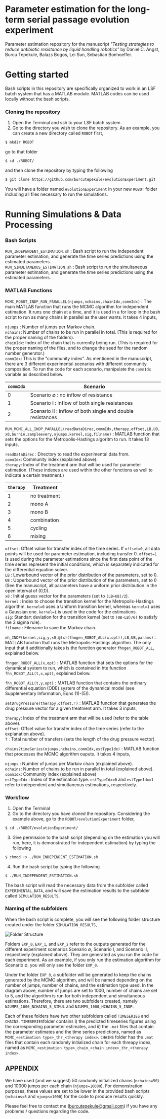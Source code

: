 # Parameter estimation for the long-term serial passage evolution experiment
Parameter estimation repository for the manuscript _"Testing strategies to reduce antibiotic resistance by liquid handling robotics"_  by Daniel C. Angst, Burcu Tepekule, Balazs Bogos, Lei Sun, Sebastian Bonhoeffer.

# Getting started

Bash scripts in this repository are specifically organized to work in an LSF batch system that has a MATLAB module. MATLAB codes can be used locally without the bash scripts. 

### Cloning the repository
1) Open the Terminal and ssh to your LSF batch system.
2) Go to the directory you wish to clone the repository. As an example, you can create a new directory called ``ROBOT``  first,

```sh 
$ mkdir ROBOT
```

go to that folder

```sh 
$ cd ./ROBOT/
```

and then clone the repository by typing the following

```sh 
$ git clone https://github.com/burcutepekule/evolutionExperiment.git
```
You will have a folder named ``evolutionExperiment`` in your new ``ROBOT`` folder including all files necessary to run the simulations.

# Running Simulations & Data Processing
### Bash Scripts

``RUN_INDEPENDENT_ESTIMATION.sh`` :  Bash script to run the independent parameter estimation, and generate the time series predictions using the estimated parameters.<br/>
``RUN_SIMULTANEOUS_ESTIMATION.sh`` : Bash script to run the simultaneous parameter estimation, and generate the time series predictions using the estimated parameters.

### MATLAB Functions

``MCMC_ROBOT_INDP_RUN_PARALLEL(njumps,nchains,chainIdx,commIdx)`` :  The main MATLAB function that runs the MCMC algorithm for independent estimation. It runs one chain at a time, and it is used in a for loop in the bash script to run as many chains in parallel as the user wants. It takes 4 inputs, 

``njumps`` : Number of jumps per Markov chain.<br/>
``nchains``: Number of chains to be run in parallel in total. (This is required for the proper naming of the folders).<br/>
``chainIdx``: Index of the chain that is currently being run. (This is required for the proper naming of the files, and to change the seed for the random number generator.)<br/>
``commIdx``: This is the "community index". As mentioned in the manuscript, there are 3 different experimental scenarios with different community composition. To run the code for each scenario, manipulate the ``commIdx`` variable as described below. 

| ``commIdx``   | Scenario | 
| ------------- |-------------| 
| 0 | Scenario ∅ : no inflow of resistance | 
| 1 | Scenario I : inflow of both single resistances | 
| 2 | Scenario II : inflow of both single and double resistances | 

``RUN_MCMC_ALL_INDP_PARALLEL(readDataDirec,commIdx,therapy,offset,LB,UB,x0,burnin,sampleevery,njumps,kernel,sig,filname)`` : MATLAB function that sets the options for the Metropolis-Hastings algoritm to run. It takes 13 inputs, 

``readDataDirec`` : Directory to read the experimental data from. <br/>
``commIdx``: Community index (explained above). <br/>
``therapy``: Index of the treatment arm that will be used for parameter estimation. (These indexes are used within the other functions as well to indicate a certain treatment.) <br/>


| ``therapy``   | Treatment | 
| ------------- |-------------| 
| 1 | no treatment | 
| 2 | mono A | 
| 3 | mono B | 
| 4 | combination | 
| 5 | cycling | 
| 6 | mixing | 


``offset``: Offset value for transfer index of the time series. If ``offset=0``, all data points will be used for parameter estimation, including transfer 0. ``offset=1`` is used during the parameter estimations since the first data point of the time series represent the initial conditions, which is separately indicated for the differential equation solver. <br/>
``LB`` : Lowerbound vector of the prior distribution of the parameters, set to 0.<br/>
``UB`` : Upperbound vector of the prior distribution of the parameters, set to 0 (See the manuscript, all parameters have a uniform prior distribution in the open interval of (0,1)).<br/>
``x0`` : Initial guess vector for the parameters (set to ``(LB+UB)/2``).<br/>
``kernel`` : Index to choose the transition kernel for the Metropolis-Hastings algorithm. ``kernel=0`` uses a Uniform transition kernel, whereas ``kernel=1`` uses a Gaussian one. ``kernel=1`` is used in the code for the estimations. <br/>
``sig``: Standart deviation for the transition kernel (set to ``(UB-LB)/6)`` to satisfy the 3 sigma rule). <br/>
``filname`` : Filename to save the Markov chain. 

``mh_INDP(kernel,sig,y,x0,@(x)(fhngen_ROBOT_ALL(x,opt)),LB,UB,params)`` : MATLAB function that runs the Metropolis-Hastings algorithm. The only input that it additionally takes is the function generator ``fhngen_ROBOT_ALL``, explained below. 

``fhngen_ROBOT_ALL(x,opt)`` : MATLAB function that sets the options for the dynamical system to run, which is contained in hte function  ``fhn_ROBOT_ALL(t,x,opt)``, explained below.

``fhn_ROBOT_ALL(t,y,opt)`` : MATLAB function that contains the ordinary differential equation (ODE) system of the dynamical model (see Supplementary Information, Eqns (1)-(5)). 

``setDrugPressure(therapy,offset,T)`` : MATLAB function that generates the drug pressure vector for a given treatment arm.  It takes 3 inputs, 

``therapy``: Index of the treatment arm that will be used (refer to the table above). <br/>
``offset``: Offset value for transfer index of the time series (refer to the explanation above). <br/>
``T`` : Total number of transfers (sets the length of the drug pressure vector). 

``chains2timeSeries(njumps,nchains,commIdx,estTypeIdx)`` : MATLAB function that processes the MCMC algorithm ouputs. It takes 4 inputs, 

``njumps`` : Number of jumps per Markov chain (explained above).<br/>
``nchains``: Number of chains to be run in parallel in total (explained above). <br/>
``commIdx``: Community index (explained above) <br/>
``estTypeIdx`` : Index of the estimation type. ``estTypeIdx=0`` and ``estTypeIdx=1`` refer to independent and simultaneous estimations, respectively.

### Workflow

1) Open the Terminal
2) Go to the directory you have cloned the repository. Considering the example above, go to the ``ROBOT/evolutionExperiment`` folder,

```sh 
$ cd ./ROBOT/evolutionExperiment/
```
3) Give permission to the bash script (depending on the estimation you will run, here, it is demonstrated for independent estimation) by typing the following

```sh
$ chmod +x ./RUN_INDEPENDENT_ESTIMATION.sh
```

4) Run the bash script by typing the following 

```sh
$ ./RUN_INDEPENDENT_ESTIMATION.sh
```
The bash script will read the necessary data from the subfolder called ``EXPERIMENTAL_DATA``, and will save the estimation results to the subfolder called ``SIMULATION_RESULTS``. 

### Naming of the subfolders

When the bash script is complete, you will see the following folder structure created under the folder ``SIMULATION_RESULTS``, 

![Folder Structure](https://github.com/burcutepekule/evolutionExperiment/blob/master/FOLDER_STRUCTURE.png)

Folders ``EXP_0``, ``EXP_1``, and ``EXP_2`` refer to the outputs generated for the different experiment scenarios Scenario ∅, Scenario I, and Scenario II, respectively (explained above). They are generated as you run the code for each experiment. As an example, if you only run the estimation algorithm for Scenario ∅, you will only see the folder ``EXP_0``. 

Under the folder ``EXP_0``, a subfolder will be generated to keep the chains generated by the MCMC algorithm, and will be named depending on the number of jumps, number of chains, and the estimation type used. In the diagram above, number of jumps are set to 1000, number of chains are set to 5, and the algorithm is run for both independent and simultaneous estimations. Therefore, there are two subfolders created, namely ``NJUMPS_1000_NCHAINS_5_SIMUL`` and ``NJUMPS_1000_NCHAINS_5_INDP``. 

Each of these folders have two other subfolders called ``TIMESERIES`` and ``CHAINS``. ``TIMESERIES``folder contains i) the predicted timeseries figures using the corresponding parameter estimates, and ii) the ``.mat`` files that contain the parameter estimates and the time series predictions, named as ``MCMC_<estimation type>_thr_<therapy index>``. ``CHAINS`` folder has the ``.mat`` files that contain each randomly initialized chain for each threapy index, named as ``MCMC_<estimation type>_chain_<chain index>_thr_<therapy index>``. 

## APPENDIX

We have used (and we suggest) 50 randomly initialized chains (``nchains=50``) and 10000 jumps per each chain (``njumps=10000``). For demonstration purposes, these values are set to be lower in the provided bash scripts (``nchains=5`` and ``njumps=1000``) for the code to produce results quickly. 

Please feel free to contact me (burcutepekule@gmail.com) if you have any problems / questions regarding the code.
